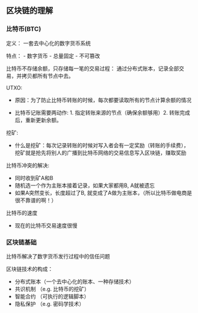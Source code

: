 ## 区块链的理解

### 比特币(BTC)

定义： 一套去中心化的数字货币系统

特点：
    - 数字货币
    - 总量固定
    - 不可篡改
    
比特币不存储余额，只存储每一笔的交易过程： 通过分布式账本，记录全部交易，并拷贝都所有节点中去。

UTXO:

- 原因：为了防止比特币转账的时候，每次都要读取所有的节点计算余额的情况

- 比特币记账需要两动作: 1. 指定转账来源的节点（确保余额够用）2. 转账完成后，重新更新余额。
    
    
挖矿:

- 什么是挖矿：每次记录转账的时候对写入者会有一定奖励（转账的手续费），挖矿就是抢先将别人的广播到比特币网络的交易信息写入区块链，赚取奖励
    
比特币冲突的解决:

- 同时收到矿A和B
- 随机选一个作为主账本接着记录，如果大家都用B, A就被遗忘
- 如果A突然变长，长度超过了B, 就变成了A做为主账本，（所以比特币做电商是很不靠谱的啊！）

比特币的速度
- 现在的比特币交易速度很慢

### 区块链基础

比特币解决了数字货币发行过程中的信任问题

区块链技术的构成：

- 分布式账本（一个去中心化的账本、一种存储技术）
- 共识机制 （e.g. 比特币的挖矿）
- 智能合约 （可执行的逻辑脚本）
- 隐私保护 （e.g. 密码学技术）